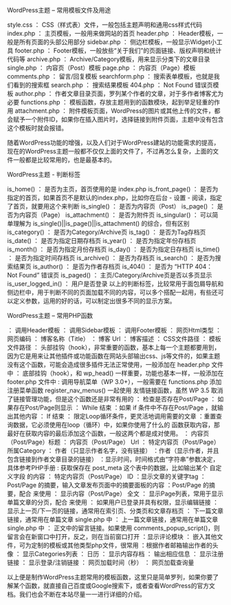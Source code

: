 WordPress主题 – 常用模板文件及用途

style.css ： CSS（样式表）文件，一般包括主题声明和通用css样式代码
index.php ： 主页模板，一般用来做网站的首页
header.php ： Header模板，一般是所有页面的头部公用部分
sidebar.php ： 侧边栏模板，一般显示Widget小工具
footer.php ： Footer模板，一般放些“关于我们”的页面链接、版权声明和统计代码等
archive.php ： Archive/Category模板，用来显示分类下的文章目录
single.php ： 内容页（Post）模板
page.php ： 内容页（Page）模板
comments.php ： 留言/回复模板
searchform.php ： 搜索表单模板，也就是我们看到的搜索框
search.php ： 搜索结果模板
404.php ： Not Found 错误页模板
author.php ： 作者文章目录页面，罗列某个作者的文章，对于多作者博客尤为必要
functions.php ： 模板函数，存放主题用到的函数模块，起到举足轻重的作用
attachment.php ： 附件模板页面，WordPress的图片或其他上传的文件，都会赋予一个附件ID，如果你在插入图片时，选择链接到附件页面，主题中没有包含这个模板时就会报错。

随着WordPress功能的增强，以及人们对于WordPress建站的功能需求的提高，现在的WordPress主题一般都不仅仅上面的文件了，不过再怎么复杂，上面的文件一般都是比较常用的，也是最基本的。

WordPress主题 - 判断标签

is_home() ： 是否为主页，首页使用的是 index.php
is_front_page() ： 是否为指定的首页，如果首页不是默认的index.php，比如你在后台 - 设置 - 阅读，指定了首页，就要用这个来判断
is_single() ： 是否为内容页（Post）
is_page() ： 是否为内容页（Page）
is_attachment() ： 是否为附件页
is_singular() ： 可以简单理解为 is_single()||is_page()||is_attachment() 的综合，但有区别
is_category() ： 是否为Category/Archive页
is_tag() ： 是否为Tag存档页
is_date() ： 是否为指定日期存档页
is_year() ： 是否为指定年份存档页
is_month() ： 是否为指定月份存档页
is_day() ： 是否为指定日存档页
is_time() ： 是否为指定时间存档页
is_archive() ： 是否为存档页
is_search() ： 是否为搜索结果页
is_author() ： 是否为作者存档页
is_404() ： 是否为 “HTTP 404： Not Found” 错误页
is_paged() ： 主页/Category/Archive页是否以多页显示
is_user_logged_in() ： 用户是否登录
以上的判断标签，比较常用于面包屑导航和侧边栏中，用于判断不同的页面加载不同的内容，可以多个搭配一起用，有些还可以定义参数，运用的好的话，可以制定出很多不同的显示方案。

WordPress主题 – 常用PHP函数

<?php get_header(); ?> ： 调用Header模板
<?php get_sidebar(); ?> ： 调用Sidebar模板
<?php get_footer(); ?> ： 调用Footer模板
<?php bloginfo('html_type'); ?> ： 网页Html类型
<?php bloginfo('charset'); ?> ： 网页编码
<?php bloginfo('name'); ?>  ： 博客名称（Title）
<?php bloginfo('url'); ?> ： 博客 Url
<?php bloginfo('description'); ?> ： 博客描述
<?php bloginfo('stylesheet_url'); ?>  ： CSS文件路径
<?php bloginfo('template_url'); ?> ： 模板文件路径
<?php wp_head(); ?> ： 头部挂钩（hook），非常重要的函数，基本上每一个主题都要用到，因为它是用来让其他插件或功能函数在网站头部输出css、js等文件的，如果主题没有这个函数，可能会造成很多插件无法正常使用，一般添加在 header.php 文件中
<?php wp_footer(); ?> ： 底部挂钩（hook），和 wp_head() 一样重要，功能也基本一样，一般添加在 footer.php 文件中
<?php wp_nav_menu(); ?> : 调用导航菜单（WP 3.0+），一般需要在 functions.php 添加注册菜单函数 register_nav_menus() 一起使用
<?php wp_list_bookmarks();?> 友情链接函数，虽然 WP 3.5 取消了链接管理功能，但是这个函数还是非常有用的
<?php if(have_posts()) : ?> ： 检查是否存在Post/Page
<?php while(have_posts()) : the_post(); ?> ： 如果存在Post/Page则显示
<?php endwhile; ?> ： While 结束
<?php else :  ?> ：如果 if 条件中不存在Post/Page ，就输出其他内容
<?php endif; ?> ： If 结束
<?php query_posts(); ?>： 限定Loop循环条件，更灵活地调用需要的文章
<?php wp_reset_query(); ?>：重置查询数据，它必须使用在loop（循环）中，如果你使用了什么的 <?php query_posts(); ?> 函数获取内容，那最好在获取内容的最后添加这个函数，一般这两个都是成对使用。
<?php the_title(); ?> ： 内容页（Post/Page）标题
<?php the_permalink() ?> ： 内容页（Post/Page） Url
<?php the_category(', ') ?> ： 特定内容页（Post/Page）所属Category
<?php the_author(); ?> ： 作者（只显示作者名字，没有链接）
<?php the_author_posts_link(); ?> ：作者（显示作者，并且包含链接到作者文章目录的链接）
<?php the_time('Y-m-d') ?> ：显示时间，时间格式由“字符串”参数决定，具体参考PHP手册
<?php echo get_post_meta(); ?> : 获取保存在 post_meta 这个表中的数据，比如输出某个 自定义字段 的内容
<?php the_ID(); ?> ： 特定内容页（Post/Page） ID
<?php the_tags('关键字: ', ', ', ''); ?> ：显示文章的关键字tag
<?php the_excerpt(); ?> ：Post/Page 的摘要，输入文章发布页面中的摘要面板的内容
<?php the_content('more'); ?> ：Post/Page 的摘要，配合 <!–more–> 来使用
<?php the_content(); ?>  ： 显示内容（Post/Page） 全文
<?php wp_list_pages(); ?> ： 显示Page列表，常用于显示单篇文章的分页，配合 <!–next page-> 来使用
<?php edit_post_link(); ?> ： 如果用户已登录并具有权限，显示编辑链接
<?php posts_nav_link(); ?> ： 显示上一页/下一页的链接，通常用在索引页、分类页和文章存档页
<?php previous_post_link('%link', '上篇', TRUE); ?> ： 下一篇文章链接，通常用在单篇文章 single.php 中
<?php next_post_link('%link', '下篇', TRUE); ?> ： 上一篇文章链接，通常用在单篇文章 single.php 中
<?php comments_popup_link('暂无评论', '评论数 1', '评论数 %'); ?>  ： 正文中的留言链接。如果使用 comments_popup_script()，则留言会在新窗口中打开，反之，则在当前窗口打开
<?php comments_template( '', true ); ?> ：显示评论模块
<?php include(TEMPLATEPATH . '/xxx/xxxx.php'); ?> ： 嵌入其他文件，可为定制的模板或其他类型php文件，很常用
<?php echo get_avatar( get_the_author_email(), '48' ); ?> ：根据作者邮箱输出作者的头像
<?php wp_list_categories(); ?> ： 显示Categories列表
<?php get_calendar(); ?>  ： 日历
<?php wp_get_archives() ?>  ： 显示内容存档
<?php _e('Message'); ?> ： 输出相应信息
<?php wp_register(); ?> ： 显示注册链接
<?php wp_loginout(); ?> ： 显示登录/注销链接
<?php timer_stop(1); ?> ： 网页加载时间（秒）
<?php echo get_num_queries(); ?> ： 网页加载查询量

以上便是制作WordPress主题常用的模板函数，这里只是简单罗列，如果你要了解某个函数，就直接自己百度或Google搜索下，或者查看WordPress的官方文档。我们也会不断在本站尽量一一进行详细的介绍。